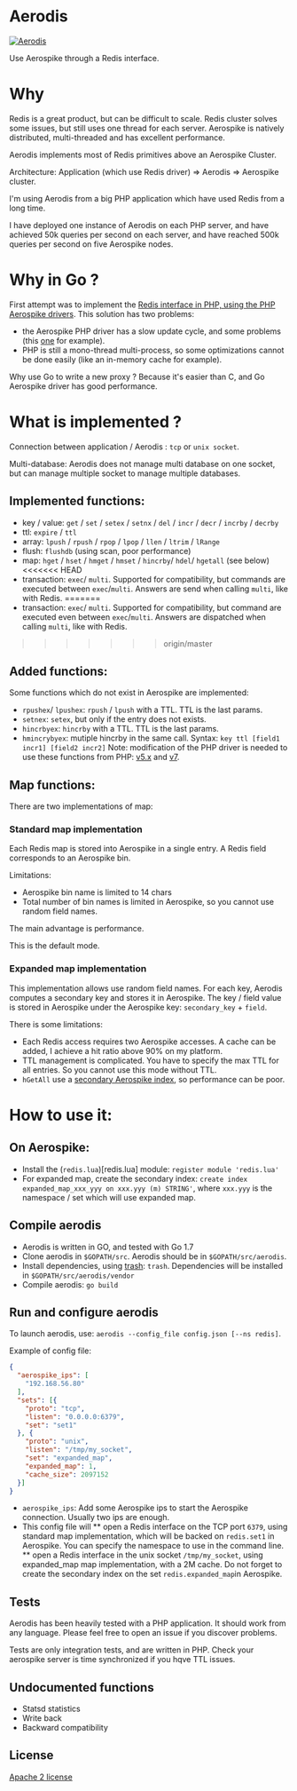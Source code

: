 # Aerodis

[![Aerodis](https://goreportcard.com/badge/github.com/bpaquet/aerodis)](https://goreportcard.com/report/github.com/bpaquet/aerodis)

Use Aerospike through a Redis interface.

# Why

Redis is a great product, but can be difficult to scale.
Redis cluster solves some issues, but still uses one thread for each server.
Aerospike is natively distributed, multi-threaded and has excellent performance.

Aerodis implements most of Redis primitives above an Aerospike Cluster.

Architecture: Application (which use Redis driver) => Aerodis => Aerospike cluster.

I'm using Aerodis from a big PHP application which have used Redis from a long time.

I have deployed one instance of Aerodis on each PHP server, and have achieved 50k queries per second on each server,
and have reached 500k queries per second on five Aerospike nodes.

# Why in Go ?

First attempt was to implement the [Redis interface in PHP, using the PHP Aerospike drivers](https://github.com/bpaquet/aerospike_redis_php). This solution has two problems:
* the Aerospike PHP driver has a slow update cycle, and some problems (this [one](https://github.com/aerospike/aerospike-client-php/issues/111) for example).
* PHP is still a mono-thread multi-process, so some optimizations cannot be done easily (like an in-memory cache for example).

Why use Go to write a new proxy ? Because it's easier than C, and Go Aerospike driver has good performance.

# What is implemented ?

Connection between application / Aerodis : ``tcp`` or ``unix socket``.

Multi-database: Aerodis does not manage multi database on one socket, but can manage multiple socket to manage multiple databases.

## Implemented functions:
* key / value: ``get`` / ``set`` / ``setex`` / ``setnx`` / ``del`` / ``incr`` / ``decr`` / ``incrby`` / ``decrby``
* ttl: ``expire`` / ``ttl``
* array: ``lpush`` / ``rpush`` / ``rpop`` / ``lpop`` / ``llen`` / ``ltrim`` / ``lRange``
* flush: ``flushdb`` (using scan, poor performance)
* map: ``hget`` / ``hset`` / ``hmget`` / ``hmset`` / ``hincrby``/ ``hdel``/ ``hgetall`` (see below)
<<<<<<< HEAD
* transaction: ``exec``/ ``multi``. Supported for compatibility, but commands are executed between ``exec``/``multi``.
Answers are send when calling ``multi``, like with Redis.
=======
* transaction: ``exec``/ ``multi``. Supported for compatibility, but command are executed even between ``exec``/``multi``.
Answers are dispatched when calling ``multi``, like with Redis.
>>>>>>> origin/master

## Added functions:

Some functions which do not exist in Aerospike are implemented:
* ``rpushex``/ ``lpushex``: ``rpush`` / ``lpush`` with a TTL. TTL is the last params.
* ``setnex``: ``setex``, but only if the entry does not exists.
* `hincrbyex`: ``hincrby`` with a TTL. TTL is the last params.
* ``hmincrybyex``: mutiple hincrby in the same call. Syntax: ``key ttl [field1 incr1] [field2 incr2]``
Note: modification of the PHP driver is needed to use these functions from PHP: [v5.x](https://github.com/bpaquet/phpredis/tree/2.2.7_patched) and [v7](https://github.com/bpaquet/phpredis/tree/3.0.0_patched).

## Map functions:
There are two implementations of map:

### Standard map implementation

Each Redis map is stored into Aerospike in a single entry. A Redis field corresponds to an Aerospike bin.

Limitations:
* Aerospike bin name is limited to 14 chars
* Total number of bin names is limited in Aerospike, so you cannot use random field names.

The main advantage is performance.

This is the default mode.

### Expanded map implementation

This implementation allows use random field names. For each key, Aerodis computes a secondary key and stores it in Aerospike.
The key / field value is stored in Aerospike under the Aerospike key: ``secondary_key`` + ``field``.

There is some limitations:
* Each Redis access requires two Aerospike accesses. A cache can be added, I achieve a hit ratio above 90% on my platform.
* TTL management is complicated. You have to specify the max TTL for all entries. So you cannot use this mode without TTL.
* ``hGetAll`` use a [secondary Aerospike index](http://www.aerospike.com/docs/architecture/secondary-index.html), so performance can be poor.

# How to use it:

## On Aerospike:

* Install the (``redis.lua``)[redis.lua] module: ``register module 'redis.lua'``
* For expanded map, create the secondary index: ``create index expanded_map_xxx_yyy on xxx.yyy (m) STRING'``,
where ``xxx.yyy`` is the namespace / set which will use expanded map.

## Compile aerodis

* Aerodis is written in GO, and tested with Go 1.7
* Clone aerodis in ``$GOPATH/src``. Aerodis should be in ``$GOPATH/src/aerodis``.
* Install dependencies, using [trash](https://github.com/rancher/trash): ``trash``.
Dependencies will be installed in ``$GOPATH/src/aerodis/vendor``
* Compile aerodis: ``go build``

## Run and configure aerodis

To launch aerodis, use: ``aerodis --config_file config.json [--ns redis]``.

Example of config file:
````json
{
  "aerospike_ips": [
    "192.168.56.80"
  ],
  "sets": [{
    "proto": "tcp",
    "listen": "0.0.0.0:6379",
    "set": "set1"
  }, {
    "proto": "unix",
    "listen": "/tmp/my_socket",
    "set": "expanded_map",
    "expanded_map": 1,
    "cache_size": 2097152
  }]
}
````

* ``aerospike_ips``: Add some Aerospike ips to start the Aerospike connection. Usually two ips are enough.
* This config file will
** open a Redis interface on the TCP port ``6379``, using standard map implementation,
which will be backed on ``redis.set1`` in Aerospike.
You can specify the namespace to use in the command line.
** open a Redis interface in the unix socket ``/tmp/my_socket``, using expanded_map map implementation, with a 2M cache.
Do not forget to create the secondary index on the set ``redis.expanded_map``in Aerospike.

## Tests

Aerodis has been heavily tested with a PHP application. It should work from any language.
Please feel free to open an issue if you discover problems.

Tests are only integration tests, and are written in PHP. Check your aerospike server is
time synchronized if you hqve TTL issues.

## Undocumented functions

* Statsd statistics
* Write back
* Backward compatibility

## License

[Apache 2 license](license.txt)












